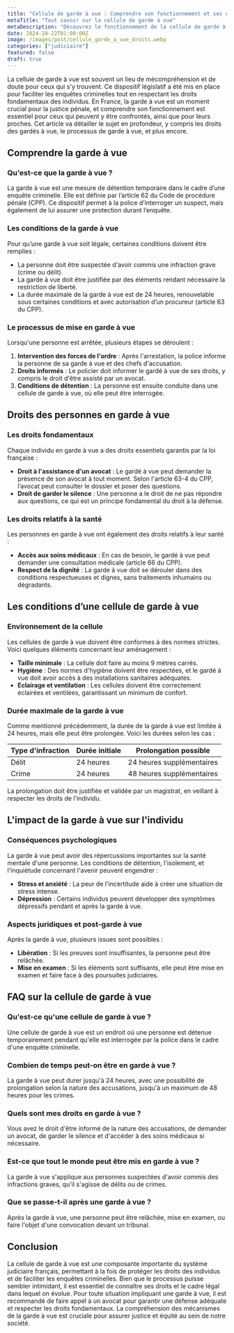 ```yaml
---
title: "Cellule de garde à vue : Comprendre son fonctionnement et ses droits"
metaTitle: "Tout savoir sur la cellule de garde à vue"
metaDescription: "Découvrez le fonctionnement de la cellule de garde à vue et les droits des personnes y étant détenues."
date: 2024-10-22T01:00:00Z
image: /images/post/cellule_garde_a_vue_droits.webp
categories: ["judiciaire"]
featured: false
draft: true
---
```


La cellule de garde à vue est souvent un lieu de mécompréhension et de doute pour ceux qui s'y trouvent. Ce dispositif législatif a été mis en place pour faciliter les enquêtes criminelles tout en respectant les droits fondamentaux des individus. En France, la garde à vue est un moment crucial pour la justice pénale, et comprendre son fonctionnement est essentiel pour ceux qui peuvent y être confrontés, ainsi que pour leurs proches. Cet article va détailler le sujet en profondeur, y compris les droits des gardés à vue, le processus de garde à vue, et plus encore.

## Comprendre la garde à vue

### Qu'est-ce que la garde à vue ?

La garde à vue est une mesure de détention temporaire dans le cadre d’une enquête criminelle. Elle est définie par l’article 62 du Code de procédure pénale (CPP). Ce dispositif permet à la police d’interroger un suspect, mais également de lui assurer une protection durant l’enquête.

### Les conditions de la garde à vue

Pour qu’une garde à vue soit légale, certaines conditions doivent être remplies :

- La personne doit être suspectée d'avoir commis une infraction grave (crime ou délit).
- La garde à vue doit être justifiée par des éléments rendant nécessaire la restriction de liberté.
- La durée maximale de la garde à vue est de 24 heures, renouvelable sous certaines conditions et avec autorisation d’un procureur (article 63 du CPP).

### Le processus de mise en garde à vue

Lorsqu'une personne est arrêtée, plusieurs étapes se déroulent :

1. **Intervention des forces de l'ordre** : Après l'arrestation, la police informe la personne de sa garde à vue et des chefs d'accusation.
2. **Droits informés** : Le policier doit informer le gardé à vue de ses droits, y compris le droit d'être assisté par un avocat.
3. **Conditions de détention** : La personne est ensuite conduite dans une cellule de garde à vue, où elle peut être interrogée.

## Droits des personnes en garde à vue

### Les droits fondamentaux

Chaque individu en garde à vue a des droits essentiels garantis par la loi française :

- **Droit à l'assistance d'un avocat** : Le gardé à vue peut demander la présence de son avocat à tout moment. Selon l'article 63-4 du CPP, l’avocat peut consulter le dossier et poser des questions.
- **Droit de garder le silence** : Une personne a le droit de ne pas répondre aux questions, ce qui est un principe fondamental du droit à la défense.

### Les droits relatifs à la santé

Les personnes en garde à vue ont également des droits relatifs à leur santé :

- **Accès aux soins médicaux** : En cas de besoin, le gardé à vue peut demander une consultation médicale (article 66 du CPP).
- **Respect de la dignité** : La garde à vue doit se dérouler dans des conditions respectueuses et dignes, sans traitements inhumains ou dégradants.

## Les conditions d’une cellule de garde à vue

### Environnement de la cellule

Les cellules de garde à vue doivent être conformes à des normes strictes. Voici quelques éléments concernant leur aménagement :

- **Taille minimale** : La cellule doit faire au moins 9 mètres carrés.
- **Hygiène** : Des normes d'hygiène doivent être respectées, et le gardé à vue doit avoir accès à des installations sanitaires adéquates.
- **Eclairage et ventilation** : Les cellules doivent être correctement éclairées et ventilées, garantissant un minimum de confort.

### Durée maximale de la garde à vue

Comme mentionné précédemment, la durée de la garde à vue est limitée à 24 heures, mais elle peut être prolongée. Voici les durées selon les cas :

| Type d'infraction | Durée initiale | Prolongation possible |
|-------------------|----------------|-----------------------|
| Délit              | 24 heures      | 24 heures supplémentaires |
| Crime              | 24 heures      | 48 heures supplémentaires |

La prolongation doit être justifiée et validée par un magistrat, en veillant à respecter les droits de l'individu.

## L'impact de la garde à vue sur l'individu

### Conséquences psychologiques

La garde à vue peut avoir des répercussions importantes sur la santé mentale d'une personne. Les conditions de détention, l'isolement, et l'inquiétude concernant l'avenir peuvent engendrer :

- **Stress et anxiété** : La peur de l'incertitude aide à créer une situation de stress intense.
- **Dépression** : Certains individus peuvent développer des symptômes dépressifs pendant et après la garde à vue.

### Aspects juridiques et post-garde à vue

Après la garde à vue, plusieurs issues sont possibles :

- **Libération** : Si les preuves sont insuffisantes, la personne peut être relâchée.
- **Mise en examen** : Si les éléments sont suffisants, elle peut être mise en examen et faire face à des poursuites judiciaires.

## FAQ sur la cellule de garde à vue

### Qu'est-ce qu'une cellule de garde à vue ?

Une cellule de garde à vue est un endroit où une personne est détenue temporairement pendant qu'elle est interrogée par la police dans le cadre d'une enquête criminelle.

### Combien de temps peut-on être en garde à vue ?

La garde à vue peut durer jusqu'à 24 heures, avec une possibilité de prolongation selon la nature des accusations, jusqu'à un maximum de 48 heures pour les crimes.

### Quels sont mes droits en garde à vue ?

Vous avez le droit d'être informé de la nature des accusations, de demander un avocat, de garder le silence et d'accéder à des soins médicaux si nécessaire.

### Est-ce que tout le monde peut être mis en garde à vue ?

La garde à vue s'applique aux personnes suspectées d'avoir commis des infractions graves, qu'il s'agisse de délits ou de crimes.

### Que se passe-t-il après une garde à vue ?

Après la garde à vue, une personne peut être relâchée, mise en examen, ou faire l'objet d'une convocation devant un tribunal.

## Conclusion

La cellule de garde à vue est une composante importante du système judiciaire français, permettant à la fois de protéger les droits des individus et de faciliter les enquêtes criminelles. Bien que le processus puisse sembler intimidant, il est essentiel de connaître ses droits et le cadre légal dans lequel on évolue. Pour toute situation impliquant une garde à vue, il est recommandé de faire appel à un avocat pour garantir une défense adéquate et respecter les droits fondamentaux. La compréhension des mécanismes de la garde à vue est cruciale pour assurer justice et équité au sein de notre société.